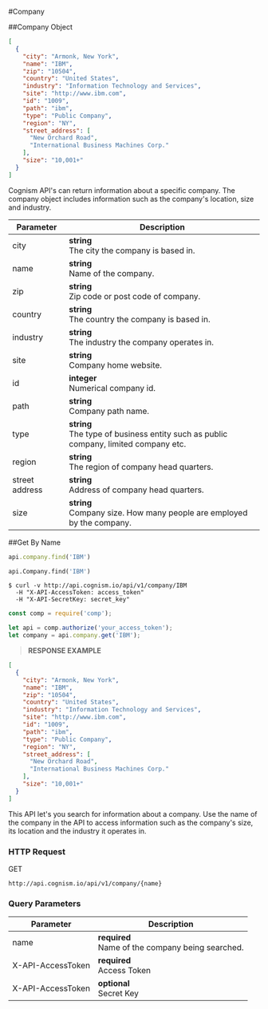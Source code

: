 #Company

##Company Object

```json
[
  {
    "city": "Armonk, New York",
    "name": "IBM",
    "zip": "10504",
    "country": "United States",
    "industry": "Information Technology and Services",
    "site": "http://www.ibm.com",
    "id": "1009",
    "path": "ibm",
    "type": "Public Company",
    "region": "NY",
    "street_address": [
      "New Orchard Road",
      "International Business Machines Corp."
    ],
    "size": "10,001+"
  }
]
```

Cognism API's can return information about a specific company. The company object includes information such as the company's location, size and industry.

Parameter | Description
--------- | ----------- 
city | **string** <br> The city the company is based in.
name | **string** <br> Name of the company.
zip | **string** <br> Zip code or post code of company.
country | **string** <br> The country the company is based in.
industry | **string** <br> The industry the company operates in.
site | **string** <br> Company home website.
id | **integer** <br> Numerical company id.
path | **string** <br> Company path name. 
type | **string** <br> The type of business entity such as public company, limited company etc.
region | **string** <br> The region of company head quarters.
street address | **string** <br> Address of company head quarters.
size | **string** <br> Company size. How many people are employed by the company.




##Get By Name

```ruby
api.company.find('IBM')
```

```python
api.Company.find('IBM')
```

```shell
$ curl -v http://api.cognism.io/api/v1/company/IBM
  -H "X-API-AccessToken: access_token" 
  -H "X-API-SecretKey: secret_key" 
```

```javascript
const comp = require('comp');

let api = comp.authorize('your_access_token');
let company = api.company.get('IBM');
```

> **RESPONSE EXAMPLE**  


```json
[
  {
    "city": "Armonk, New York",
    "name": "IBM",
    "zip": "10504",
    "country": "United States",
    "industry": "Information Technology and Services",
    "site": "http://www.ibm.com",
    "id": "1009",
    "path": "ibm",
    "type": "Public Company",
    "region": "NY",
    "street_address": [
      "New Orchard Road",
      "International Business Machines Corp."
    ],
    "size": "10,001+"
  }
]
```

This API let's you search for information about a company. Use the name of the company in the API to access information such as the company's size, its location and the industry it operates in.



### HTTP Request

<aside class="tag">
<div class="lbl-get">GET</div>
</aside>

`http://api.cognism.io/api/v1/company/{name}`


### Query Parameters

Parameter | Description
--------- | ----------- 
name | **required** <br> Name of the company being searched.
X-API-AccessToken | **required** <br> Access Token
X-API-AccessToken | **optional** <br> Secret Key
